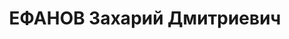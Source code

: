 ---
title: ЕФАНОВ Захарий Дмитриевич
description: "Род. в 1877, Воронежская обл., с. Нижне-Вебуйск. \n  [род. в 1897\n\
  \ зав. сектором печати отдела культуры и пропаганды ЦК Компартии Таджикистана (март-?\
  \ 1930 г.)\n секретарь ЦК Компартии Таджикистана (1930-?)\n врид. 1-й секретарь\
  \ ЦК КП Таджикистана (сентябрь 1930 г.)"
---